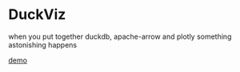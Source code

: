 # DuckViz

when you put together duckdb, apache-arrow and plotly something astonishing happens

[demo](https://app.zamparelli.org)